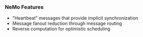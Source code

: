 ### NeMo Features
- "Heartbeat" messages that provide implicit synchronization
- Message fanout reduction through message routing
- Reverse computation for optimistic scheduling